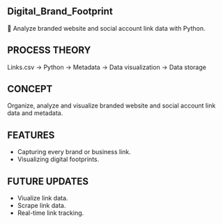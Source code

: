 ## Digital_Brand_Footprint

🔗 Analyze branded website and social account link data with Python.

## PROCESS THEORY

Links.csv → Python → Metadata → Data visualization → Data storage

## CONCEPT

Organize, analyze and visualize branded website and social account link data and metadata.

## FEATURES

- Capturing every brand or business link.
- Visualizing digital footprints.

## FUTURE UPDATES

- Viualize link data.
- Scrape link data.
- Real-time link tracking.
